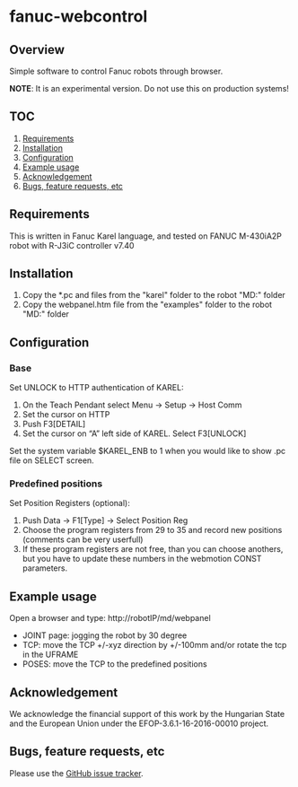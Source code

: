 # fanuc-webcontrol

## Overview

Simple software to control Fanuc robots through browser.

**NOTE**: It is an experimental version. Do not use this on production systems!


## TOC

1. [Requirements](#requirements)
2. [Installation](#installation)
3. [Configuration](#configuration)
4. [Example usage](#example-useage)
5. [Acknowledgement](#acknowledgement)
7. [Bugs, feature requests, etc](#bugs-feature-requests-etc)


## Requirements

This is written in Fanuc Karel language, and tested on FANUC M-430iA2P robot with R-J3iC controller v7.40


## Installation

1. Copy the *.pc and files from the "karel" folder to the robot "MD:" folder
2. Copy the webpanel.htm file from the "examples" folder to the robot "MD:" folder


## Configuration

### Base

Set UNLOCK to HTTP authentication of KAREL: 
1. On the Teach Pendant select Menu -> Setup -> Host Comm
2. Set the cursor on HTTP
3. Push F3[DETAIL]
4. Set the cursor on “A” left side of KAREL. Select F3[UNLOCK]

Set the system variable $KAREL_ENB to 1 when you would like to show .pc file on SELECT screen.

### Predefined positions

Set Position Registers (optional):
1. Push Data -> F1[Type] -> Select Position Reg
2. Choose the program registers from 29 to 35 and record new positions (comments can be very userfull)
3. If these program registers are not free, than you can choose anothers, but you have to update these numbers in the webmotion CONST parameters.


## Example usage

Open a browser and type: http://robotIP/md/webpanel
- JOINT page: jogging the robot by 30 degree
- TCP: move the TCP +/-xyz direction by +/-100mm and/or rotate the tcp in the UFRAME
- POSES: move the TCP to the predefined positions


## Acknowledgement

We acknowledge the financial support of this work by the Hungarian State and the European Union under the  EFOP-3.6.1-16-2016-00010 project.


## Bugs, feature requests, etc

Please use the [GitHub issue tracker][].


[GitHub issue tracker]: https://github.com/ABC-iRobotics/fanuc-webcontrol/issues